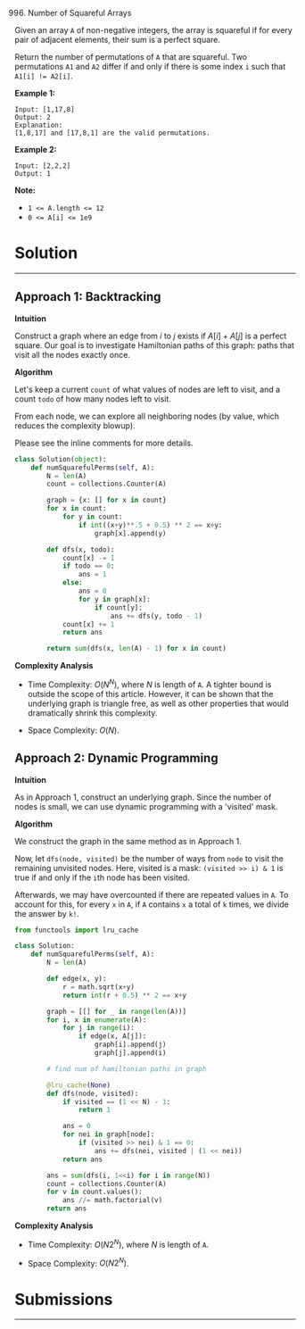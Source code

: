 996. Number of Squareful Arrays

Given an array `A` of non-negative integers, the array is squareful if for every pair of adjacent elements, their sum is a perfect square.

Return the number of permutations of `A` that are squareful.  Two permutations `A1` and `A2` differ if and only if there is some index `i` such that `A1[i] != A2[i]`.

 

**Example 1:**
```
Input: [1,17,8]
Output: 2
Explanation: 
[1,8,17] and [17,8,1] are the valid permutations.
```

**Example 2:**
```
Input: [2,2,2]
Output: 1
```

**Note:**

* `1 <= A.length <= 12`
* `0 <= A[i] <= 1e9`

# Solution
---
## Approach 1: Backtracking
**Intuition**

Construct a graph where an edge from $i$ to $j$ exists if $A[i] + A[j]$ is a perfect square. Our goal is to investigate Hamiltonian paths of this graph: paths that visit all the nodes exactly once.

**Algorithm**

Let's keep a current `count` of what values of nodes are left to visit, and a count `todo` of how many nodes left to visit.

From each node, we can explore all neighboring nodes (by value, which reduces the complexity blowup).

Please see the inline comments for more details.

```python
class Solution(object):
    def numSquarefulPerms(self, A):
        N = len(A)
        count = collections.Counter(A)

        graph = {x: [] for x in count}
        for x in count:
            for y in count:
                if int((x+y)**.5 + 0.5) ** 2 == x+y:
                    graph[x].append(y)

        def dfs(x, todo):
            count[x] -= 1
            if todo == 0:
                ans = 1
            else:
                ans = 0
                for y in graph[x]:
                    if count[y]:
                        ans += dfs(y, todo - 1)
            count[x] += 1
            return ans

        return sum(dfs(x, len(A) - 1) for x in count)
```

**Complexity Analysis**

* Time Complexity: $O(N^N)$, where $N$ is length of `A`. A tighter bound is outside the scope of this article. However, it can be shown that the underlying graph is triangle free, as well as other properties that would dramatically shrink this complexity.

* Space Complexity: $O(N)$.

## Approach 2: Dynamic Programming
**Intuition**

As in Approach 1, construct an underlying graph. Since the number of nodes is small, we can use dynamic programming with a 'visited' mask.

**Algorithm**

We construct the graph in the same method as in Approach 1.

Now, let `dfs(node, visited)` be the number of ways from `node` to visit the remaining unvisited nodes. Here, visited is a mask: `(visited >> i) & 1` is true if and only if the `i`th node has been visited.

Afterwards, we may have overcounted if there are repeated values in `A`. To account for this, for every `x` in `A`, if `A` contains `x` a total of `k` times, we divide the answer by `k!`.

```python
from functools import lru_cache

class Solution:
    def numSquarefulPerms(self, A):
        N = len(A)

        def edge(x, y):
            r = math.sqrt(x+y)
            return int(r + 0.5) ** 2 == x+y

        graph = [[] for _ in range(len(A))]
        for i, x in enumerate(A):
            for j in range(i):
                if edge(x, A[j]):
                    graph[i].append(j)
                    graph[j].append(i)

        # find num of hamiltonian paths in graph

        @lru_cache(None)
        def dfs(node, visited):
            if visited == (1 << N) - 1:
                return 1

            ans = 0
            for nei in graph[node]:
                if (visited >> nei) & 1 == 0:
                    ans += dfs(nei, visited | (1 << nei))
            return ans

        ans = sum(dfs(i, 1<<i) for i in range(N))
        count = collections.Counter(A)
        for v in count.values():
            ans //= math.factorial(v)
        return ans
```

**Complexity Analysis**

* Time Complexity: $O(N 2^N)$, where $N$ is length of `A`.

* Space Complexity: $O(N 2^N)$.

# Submissions
---
